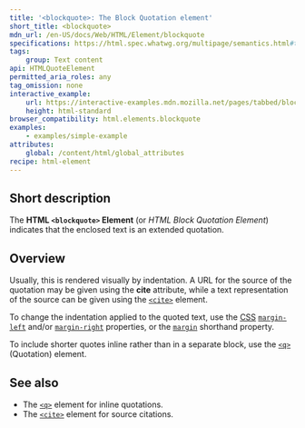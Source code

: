 ```yaml
---
title: '<blockquote>: The Block Quotation element'
short_title: <blockquote>
mdn_url: /en-US/docs/Web/HTML/Element/blockquote
specifications: https://html.spec.whatwg.org/multipage/semantics.html#the-blockquote-element
tags:
    group: Text content
api: HTMLQuoteElement
permitted_aria_roles: any
tag_omission: none
interactive_example:
    url: https://interactive-examples.mdn.mozilla.net/pages/tabbed/blockquote.html
    height: html-standard
browser_compatibility: html.elements.blockquote
examples:
    - examples/simple-example
attributes:
    global: /content/html/global_attributes
recipe: html-element
---
```


## Short description

The **HTML `<blockquote>` Element** (or *HTML Block Quotation Element*)
indicates that the enclosed text is an extended quotation.

## Overview

Usually, this is rendered visually by indentation. A URL for the source of the
quotation may be given using the **cite** attribute, while a text representation
of the source can be given using the
[`<cite>`](/en-US/docs/Web/HTML/Element/cite) element.

To change the indentation applied to the quoted text, use the
[CSS](/en-US/docs/Glossary/CSS")
[`margin-left`](/en-US/docs/Web/CSS/margin-left)
and/or
[`margin-right`](/en-US/docs/Web/CSS/margin-right)
properties, or the
[`margin`](/en-US/docs/Web/CSS/margin)
shorthand property.

To include shorter quotes inline rather than in a separate block, use
the
[`<q>`](/en-US/docs/Web/HTML/Element/q)
(Quotation) element.

## See also

- The [`<q>`](/en-US/docs/Web/HTML/Element/q)
  element for inline quotations.
- The [`<cite>`](/en-US/docs/Web/HTML/Element/cite)
  element for source citations.
